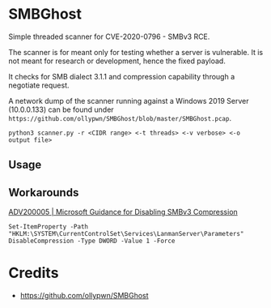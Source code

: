 # SMBGhost
Simple threaded scanner for CVE-2020-0796 - SMBv3 RCE.

The scanner is for meant only for testing whether a server is vulnerable. It is not meant for research or development, hence the fixed payload. 

It checks for SMB dialect 3.1.1 and compression capability through a negotiate request.

A network dump of the scanner running against a Windows 2019 Server (10.0.0.133) can be found under `https://github.com/ollypwn/SMBGhost/blob/master/SMBGhost.pcap`. 

`python3 scanner.py -r <CIDR range> <-t threads> <-v verbose> <-o output file>`
## Usage

## Workarounds
[ADV200005 | Microsoft Guidance for Disabling SMBv3 Compression](https://portal.msrc.microsoft.com/en-US/security-guidance/advisory/adv200005)

```
Set-ItemProperty -Path "HKLM:\SYSTEM\CurrentControlSet\Services\LanmanServer\Parameters" DisableCompression -Type DWORD -Value 1 -Force
```
# Credits
* https://github.com/ollypwn/SMBGhost
